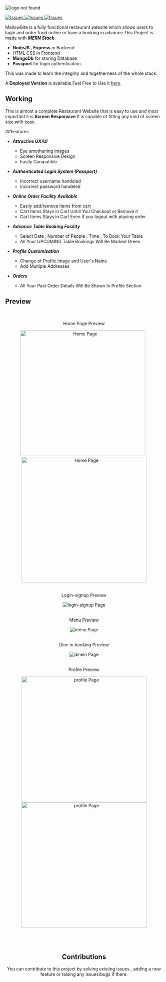 ![logo not found](/readmeimages/logo.png)

<a href="https://github.com/RutvijDv/MellowBite-Restro/issues">
  <img alt="Issues" src="https://img.shields.io/github/issues/RutvijDv/MellowBite-Restro" />
</a>

<a href="https://github.com/RutvijDv/MellowBite-Restro/issues">
  <img alt="Issues" src="https://img.shields.io/badge/contribution-welcome-green" />
</a>

<a href="https://github.com/RutvijDv/MellowBite-Restro/stargazers">
  <img alt="Issues" src="https://img.shields.io/github/stars/RutvijDv/MellowBite-Restro" />
</a>

MellowBite is a fully functional restaurant website which allows users to login and order food online or have a booking in advance.This Project is made with **_MERN Stack_**

- **NodeJS** , **Express** in Backend
- HTML CSS in Frontend
- **MongoDb** for storing Database
- **Passport** for login authentication.

This was made to learn the integrity and togetherness of the whole stack.

A **Deployed Version** is available.Feel Free to Use it
<a href="https://salty-depths-28646.herokuapp.com/" >here</a>.

## Working

This is almost a complete Restaurant Website that is easy to use and most important it is **Screen Responsive**.It is capable of fitting any kind of screen size with ease.

##Features

- **_Attractive UX/UI_**

  - Eye smothening images
  - Screen Responsive Design
  - Easily Compatible

- **_Authenticated Login System (Passport)_**

  - incorrect username handeled
  - incorrect password handeled

- **_Online Order Facility Available_**

  - Easily add/remove items from cart
  - Cart Items Stays in Cart Untill You Checkout or Remove it
  - Cart Items Stays in Cart Even If you logout with placing order

- **_Advance Table Booking Facility_**

  - Select Date , Number of People , Time , To Book Your Table
  - All Your UPCOMING Table Bookings Will Be Marked Green

- **_Profile Customisation_**

  - Change of Profile Image and User's Name
  - Add Multiple Addresses

- **_Orders_**
  - All Your Past Order Details Will Be Shown In Profile Section

## Preview

</br>
<p style="text-align: center">Home Page Preview</p>
<div style="text-align: center;padding:auto;">
        <div style="display:inline-block">
          <img src="/readmeimages/home1.jpg" alt="Home Page" height="400" width="400"/>
        </div>
        &nbsp
        <div style="display:inline-block">
          <img src="/readmeimages/home2.jpg" alt="Home Page" height="400" width="400"/>
        </div>
        
<div>
</br>
<p style="text-align: center">Login-signup Preview</p>
<div style="text-align: center">
        <img src="/readmeimages/login-signup.png" alt="login-signup Page"/>
<div>
</br>
<p style="text-align: center">Menu Preview</p>
<div style="text-align: center">
        <img src="/readmeimages/menu.png" alt="menu Page"/>
<div>
</br>
<p style="text-align: center">Dine in booking Preview</p>
<div style="text-align: center">
        <img src="/readmeimages/dinein.PNG" alt="dinein Page"/>
<div>
</br>
<p style="text-align: center">Profile Preview</p>
<div style="text-align: center;padding:auto;">
        <div style="display:inline-block">
          <img src="/readmeimages/profile.png" alt="profile Page" height="400"/>
        </div>
        <div style="display:inline-block">
          <img src="/readmeimages/profile3.png" alt="profile Page"  height="400"/>
        </div>
        
<div>

</br>
</br>

</br>


## Contributions

You can contribute to this project by solving existing issues , adding a new feature or raising any issues/bugs if there.
